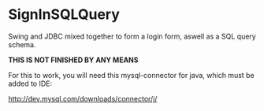 SignInSQLQuery
==============

Swing and JDBC mixed together to form a login form, aswell as a SQL query schema.

**THIS IS NOT FINISHED BY ANY MEANS**

For this to work, you will need this mysql-connector for java, which must be added to IDE:

http://dev.mysql.com/downloads/connector/j/
